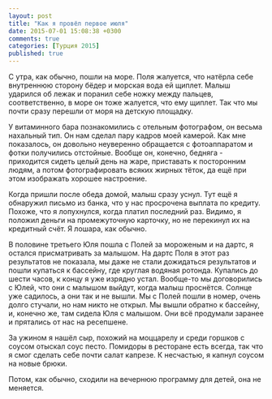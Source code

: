 ```yaml
---
layout: post
title: "Как я провёл первое июля"
date: 2015-07-01 15:08:38 +0300
comments: true
categories: [Турция 2015]
published: true
---
```

С утра, как обычно, пошли на море. Поля жалуется, что натёрла себе внутреннюю сторону бёдер и морская вода ей щиплет. Малыш ударился об лежак и поранил себе ножку между пальцев, соответственно, в море он тоже жалуется, что ему щиплет. Так что мы почти сразу перешли от моря на детскую площадку.

У витаминного бара познакомились с отельным фотографом, он весьма нахальный тип. Он нам сделал пару кадров моей камерой. Как мне показалось, он довольно неуверенно обращается с фотоаппаратом и фотки получились отстойные. Вообще он, конечно, бедняга - приходится сидеть целый день на жаре, приставать к посторонним людям, а потом фотографировать всяких жирных тёток, да ещё при этом изображать хорошее настроение.

Когда пришли после обеда домой, малыш сразу уснул. Тут ещё я обнаружил письмо из банка, что у нас просрочена выплата по кредиту. Похоже, что я лопухнулся, когда платил последний раз. Видимо, я положил деньги на промежуточную карточку, но не перекинул их на кредитный счёт. Я лошара, как обычно.

В половине третьего Юля пошла с Полей за мороженым и на дартс, я остался присматривать за малышом. На дартс Поля в этот раз результатов не показала, мы даже не стали дожидаться результатов и пошли купаться к бассейну, где круглая водяная ротонда. Купались до шести часов, к концу я уже изрядно устал. Вообще-то мы договорились с Юлей, что они с малышом выйдут, когда малыш проснётся. Солнце уже садилось, а они так и не вышли. Мы с Полей пошли в номер, очень долго стучали, но нам никто не открыл. Мы вышли обратно к бассейну, и, конечно же, там сидела Юля с малышом. Они всё продумали заранее и прятались от нас на ресепшене.

За ужином я нашёл сыр, похожий на моццарелу и среди горшков с соусом отыскал соус песто. Помидоры в ресторане есть всегда, так что я смог сделать себе почти салат капрезе. К несчастью, я капнул соусом на новые брюки.

Потом, как обычно, сходили на вечернюю программу для детей, она не меняется.